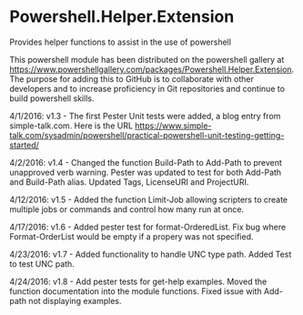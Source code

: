# Powershell.Helper.Extension
Provides helper functions to assist in the use of powershell

This powershell module has been distributed on the powershell gallery at 
https://www.powershellgallery.com/packages/Powershell.Helper.Extension. 
The purpose for adding this to GitHub is to collaborate with other developers 
and to increase proficiency in Git repositories and continue to build powershell skills.

4/1/2016: v1.3 - The first Pester Unit tests were added, a blog entry from simple-talk.com. Here is the URL https://www.simple-talk.com/sysadmin/powershell/practical-powershell-unit-testing-getting-started/

4/2/2016: v1.4 - Changed the function Build-Path to Add-Path to prevent unapproved verb warning. Pester was updated to test for both Add-Path and Build-Path alias. Updated Tags, LicenseURI and ProjectURI.

4/12/2016: v1.5 - Added the function Limit-Job allowing scripters to create multiple jobs or commands and control how many run at once.

4/17/2016: v1.6 - Added pester test for format-OrderedList. Fix bug where Format-OrderList would be empty if a propery was not specified. 

4/23/2016: v1.7 - Added functionality to handle UNC type path. Added Test to test UNC path.

4/24/2016: v1.8 - Add pester tests for get-help examples. Moved the function documentation into the module functions. Fixed issue with Add-path not displaying examples. 